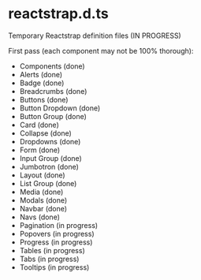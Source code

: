 # reactstrap.d.ts
Temporary Reactstrap definition files (IN PROGRESS)

First pass (each component may not be 100% thorough):

* Components (done)
* Alerts (done)
* Badge (done)
* Breadcrumbs (done)
* Buttons (done)
* Button Dropdown (done)
* Button Group (done)
* Card (done)
* Collapse (done)
* Dropdowns (done)
* Form (done)
* Input Group (done)
* Jumbotron (done)
* Layout (done)
* List Group (done)
* Media (done)
* Modals (done)
* Navbar (done)
* Navs (done)
* Pagination (in progress)
* Popovers (in progress)
* Progress (in progress)
* Tables (in progress)
* Tabs (in progress)
* Tooltips (in progress)
